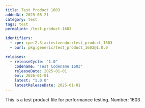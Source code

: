 ```yaml
---
title: Test Product 1603
addedAt: 2025-08-21
category: test
tags: test
permalink: /test-product-1603

identifiers:
  - cpe: cpe:2.3:a:testvendor:test_product_1603
  - purl: pkg:generic/test_product_1603@1.0.0

releases:
  - releaseCycle: "1.0"
    codename: "Test Codename 1603"
    releaseDate: 2025-01-01
    eol: 2026-01-01
    latest: "1.0.0"
    latestReleaseDate: 2025-01-01
---
```


This is a test product file for performance testing. Number: 1603
